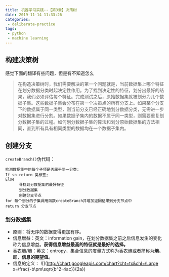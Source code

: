 ```yaml
---
title: 机器学习实践--【第3章】决策树
date: 2019-11-14 11:33:26
categories:
 - deliberate-practice
tags:
 - python
 - machine learning
---
```

## 构建决策树

感觉下面的翻译有些问题，但是有不知道怎么
>在构造决策树时，我们需要解决的第一个问题就是，当前数据集上哪个特征在划分数据分类时起决定性作用。为了找到决定性的特征，划分出最好的结果，我们必须评估每个特征。完成测试之后，原始数据集就被划分为几个数据子集。这些数据子集会分布在第一个决策点的所有分支上。如果某个分支下的数据属于同一类型，则当前分支已经正确地划分数据分类，无需进一步对数据集进行分割。如果数据子集内的数据不属于同一类型，则需要重复划分数据子集的过程。如何划分数据子集的算法和划分原始数据集的方法相同，直到所有具有相同类型的数据均在一个数据子集内。

## 创建分支
`createBranch()`伪代码：

```
检测数据集中的每个子项是否属于同一分类: 
If so return 类标签;
Else
      寻找划分数据集的最好特征
      划分数据集
      创建分支节点
for 每个划分的子集调用函数createBranch并增加返回结果到分支节点中
return 分支节点
```
### 划分数据集

- 原则：将无序的数据变得更加有序。
- 信息增益：英文：information gain，在划分数据集之前之后信息发生的变化称为信息增益。**获得信息增益最高的特征就是最好的选择。**
- 香农熵/熵：英文：entropy，集合信息的度量方式称为香农熵或者简称为**熵**。即，**信息的期望值。**
- 信息的定义：
![](http://chart.googleapis.com/chart?cht=tx&chl=\Large x=\frac{-b\pm\sqrt{b^2-4ac}}{2a})
